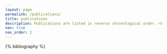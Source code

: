 ```yaml
---
layout: page
permalink: /publications/
title: publications
description: Publications are listed in reverse chronological order. <br/> (&#x2A) denotes equal contribution
nav: true
nav_order: 2
---
```


<!-- _pages/publications.md -->
<div class="publications">

{% bibliography %}

</div>
